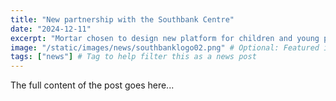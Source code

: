 ```yaml
---
title: "New partnership with the Southbank Centre"
date: "2024-12-11"
excerpt: "Mortar chosen to design new platform for children and young people, improving access into creative health opportunities."
image: "/static/images/news/southbanklogo02.png" # Optional: Featured image
tags: ["news"] # Tag to help filter this as a news post
---
```


The full content of the post goes here...